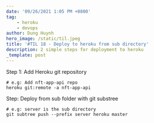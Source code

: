 ```yaml
---
date: '09/26/2021 1:05 PM +0800'
tag:
    - heroku
    - devops
author: Dung Huynh
hero_image: /static/til.jpeg
title: '#TIL 18 - Deploy to heroku from sub directory'
description: 2 simple steps for deployment to heroku
_template: post
---
```


Step 1: Add Heroku git repository

    # e.g: Add nft-app-api repo
    heroku git:remote -a nft-app-api

Step: Deploy from sub folder with git substree

    # e.g: server is the sub directory
    git subtree push --prefix server heroku master
